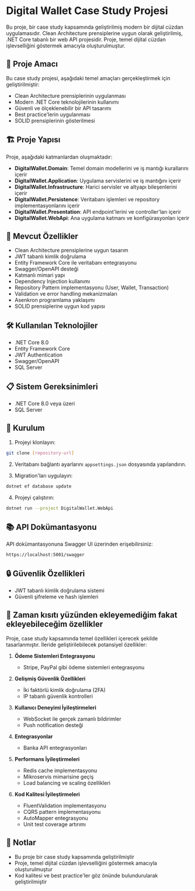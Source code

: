 # Digital Wallet Case Study Projesi

Bu proje, bir case study kapsamında geliştirilmiş modern bir dijital cüzdan uygulamasıdır. Clean Architecture prensiplerine uygun olarak geliştirilmiş, .NET Core tabanlı bir web API projesidir. Proje, temel dijital cüzdan işlevselliğini göstermek amacıyla oluşturulmuştur.

## 🎯 Proje Amacı

Bu case study projesi, aşağıdaki temel amaçları gerçekleştirmek için geliştirilmiştir:

- Clean Architecture prensiplerinin uygulanması
- Modern .NET Core teknolojilerinin kullanımı
- Güvenli ve ölçeklenebilir bir API tasarımı
- Best practice'lerin uygulanması
- SOLID prensiplerinin gösterilmesi

## 🏗️ Proje Yapısı

Proje, aşağıdaki katmanlardan oluşmaktadır:

- **DigitalWallet.Domain**: Temel domain modellerini ve iş mantığı kurallarını içerir
- **DigitalWallet.Application**: Uygulama servislerini ve iş mantığını içerir
- **DigitalWallet.Infrastructure**: Harici servisler ve altyapı bileşenlerini içerir
- **DigitalWallet.Persistence**: Veritabanı işlemleri ve repository implementasyonlarını içerir
- **DigitalWallet.Presentation**: API endpoint'lerini ve controller'ları içerir
- **DigitalWallet.WebApi**: Ana uygulama katmanı ve konfigürasyonları içerir

## 🚀 Mevcut Özellikler

- Clean Architecture prensiplerine uygun tasarım
- JWT tabanlı kimlik doğrulama
- Entity Framework Core ile veritabanı entegrasyonu
- Swagger/OpenAPI desteği
- Katmanlı mimari yapı
- Dependency Injection kullanımı
- Repository Pattern implementasyonu (User, Wallet, Transaction)
- Validation ve error handling mekanizmaları
- Asenkron programlama yaklaşımı
- SOLID prensiplerine uygun kod yapısı

## 🛠️ Kullanılan Teknolojiler

- .NET Core 8.0
- Entity Framework Core
- JWT Authentication
- Swagger/OpenAPI
- SQL Server

## 📋 Sistem Gereksinimleri

- .NET Core 8.0 veya üzeri
- SQL Server

## 🔧 Kurulum

1. Projeyi klonlayın:

```bash
git clone [repository-url]
```

2. Veritabanı bağlantı ayarlarını `appsettings.json` dosyasında yapılandırın.

3. Migration'ları uygulayın:

```bash
dotnet ef database update
```

4. Projeyi çalıştırın:

```bash
dotnet run --project DigitalWallet.WebApi
```

## 📚 API Dokümantasyonu

API dokümantasyonuna Swagger UI üzerinden erişebilirsiniz:

```
https://localhost:5001/swagger
```

## 🔒 Güvenlik Özellikleri

- JWT tabanlı kimlik doğrulama sistemi
- Güvenli şifreleme ve hash işlemleri

## 🔮 Zaman kısıtı yüzünden ekleyemediğim fakat ekleyebileceğim özellikler

Proje, case study kapsamında temel özellikleri içerecek şekilde tasarlanmıştır. İleride geliştirilebilecek potansiyel özellikler:

1. **Ödeme Sistemleri Entegrasyonu**

   - Stripe, PayPal gibi ödeme sistemleri entegrasyonu

2. **Gelişmiş Güvenlik Özellikleri**

   - İki faktörlü kimlik doğrulama (2FA)
   - IP tabanlı güvenlik kontrolleri

3. **Kullanıcı Deneyimi İyileştirmeleri**

   - WebSocket ile gerçek zamanlı bildirimler
   - Push notification desteği

4. **Entegrasyonlar**

   - Banka API entegrasyonları

5. **Performans İyileştirmeleri**

   - Redis cache implementasyonu
   - Mikroservis mimarisine geçiş
   - Load balancing ve scaling özellikleri

6. **Kod Kalitesi İyileştirmeleri**
   - FluentValidation implementasyonu
   - CQRS pattern implementasyonu
   - AutoMapper entegrasyonu
   - Unit test coverage artırımı

## 📝 Notlar

- Bu proje bir case study kapsamında geliştirilmiştir
- Proje, temel dijital cüzdan işlevselliğini göstermek amacıyla oluşturulmuştur
- Kod kalitesi ve best practice'ler göz önünde bulundurularak geliştirilmiştir
